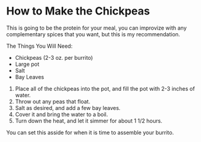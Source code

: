 # How to Make the Chickpeas

This is going to be the protein for your meal, you can improvize with any complementary spices that you want, but this is my recommendation. 

The Things You Will Need:

* Chickpeas (2-3 oz. per burrito)
* Large pot
* Salt
* Bay Leaves

1. Place all of the chickpeas into the pot, and fill the pot with 2-3 inches of water.
1. Throw out any peas that float.
1. Salt as desired, and add a few bay leaves.
1. Cover it and bring the water to a boil.
1. Turn down the heat, and let it simmer for about 1 1/2 hours.

You can set this asside for when it is time to assemble your burrito.
